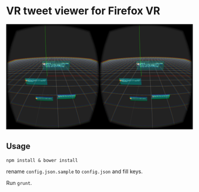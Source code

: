 # VR tweet viewer for Firefox VR

![Screen Shot](https://github.com/nishioka/node-tweet-vr/raw/master/public/img/ss.png "Screen Shot")

## Usage

```
npm install & bower install
```

rename `config.json.sample` to `config.json` and fill keys.

Run `grunt`.
